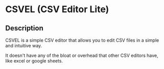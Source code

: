 # CSVEL (CSV Editor Lite)
## Description
CSVEL is a simple CSV editor that allows you to edit CSV files in a simple and intuitive way.

It doesn't have any of the bloat or overhead that other CSV editors have, like excel or google sheets.